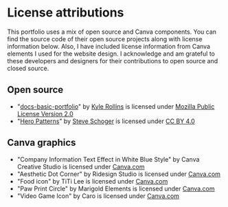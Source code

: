 # License attributions
This portfolio uses a mix of open source and Canva components. You can find the source code of their open source projects along with license information below. Also, I have included license information from Canva elements I used for the website design. I acknowledge and am grateful to these developers and designers for their contributions to open source and closed source.

## Open source

* "[docs-basic-portfolio](https://github.com/bobby-pancakes/docs-basic-portfolio)" by [Kyle Rollins](https://github.com/KyleBlankRollins) is licensed under [Mozilla Public License Version 2.0](https://www.mozilla.org/en-US/MPL/2.0/)
* "[Hero Patterns](https://heropatterns.com/)" by [Steve Schoger](https://x.com/steveschoger) is licensed under [CC BY 4.0](https://creativecommons.org/licenses/by/4.0/)

## Canva graphics

* "Company Information Text Effect in White Blue Style" by Canva Creative Studio is licensed under [Canva.com](https://www.canva.com/policies/content-license-agreement/)
* "Aesthetic Dot Corner" by Ridesign Studio is licensed under [Canva.com](https://www.canva.com/policies/content-license-agreement/)
* "Food icon" by TiTi Lee is licensed under [Canva.com](https://www.canva.com/policies/content-license-agreement/)
* "Paw Print Circle" by Marigold Elements is licensed under [Canva.com](https://www.canva.com/policies/content-license-agreement/)
* "Video Game Icon" by Caro is licensed under [Canva.com](https://www.canva.com/policies/content-license-agreement/)


